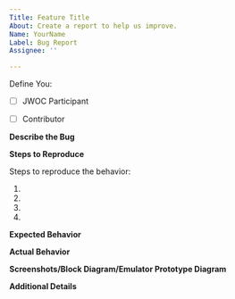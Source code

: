 ```yaml
---
Title: Feature Title
About: Create a report to help us improve.
Name: YourName
Label: Bug Report
Assignee: ''

---
```


Define You:

- [ ] JWOC Participant
- [ ] Contributor


<!-- Have you talked to any of the Moderators or Project Admin (Prathima Kadari) before creating this issue? If not, just have a quick discussion and then once approved, create this issue. -->

**Describe the Bug**

<!-- A clear and concise description of what the bug is. -->

**Steps to Reproduce**

Steps to reproduce the behavior:

1. 
2. 
3. 
4. 

**Expected Behavior**

<!-- A clear and concise description of what you expected to happen. -->

**Actual Behavior**

<!-- A clear and concise description of how the code performed w.r.t expectations. -->

**Screenshots/Block Diagram/Emulator Prototype Diagram**

<!-- If applicable, add screenshots to help explain your problem. -->

**Additional Details**

<!-- Write some additional details if you can, which might help to debug the issue quicker. -->
